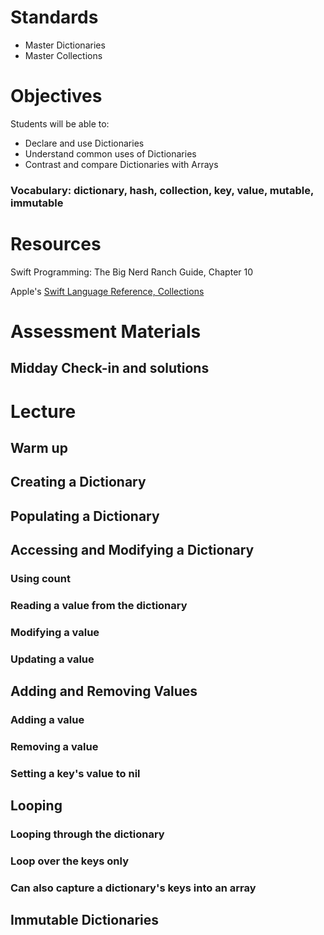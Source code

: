 # Standards
* Master Dictionaries
* Master Collections

# Objectives
Students will be able to:
* Declare and use Dictionaries 
* Understand common uses of Dictionaries
* Contrast and compare Dictionaries with Arrays

### Vocabulary: dictionary, hash, collection, key, value, mutable, immutable

# Resources
Swift Programming: The Big Nerd Ranch Guide, Chapter 10

Apple's [Swift Language Reference, Collections](https://developer.apple.com/library/ios/documentation/Swift/Conceptual/Swift_Programming_Language/CollectionTypes.html#//apple_ref/doc/uid/TP40014097-CH8-ID105)

# Assessment Materials
## Midday Check-in and solutions

# Lecture
## Warm up

## Creating a Dictionary

## Populating a Dictionary

## Accessing and Modifying a Dictionary

### Using count

### Reading a value from the dictionary

### Modifying a value

### Updating a value

## Adding and Removing Values

### Adding a value

### Removing a value

### Setting a key's value to nil

## Looping

### Looping through the dictionary

### Loop over the keys only

### Can also capture a dictionary's keys into an array

## Immutable Dictionaries
